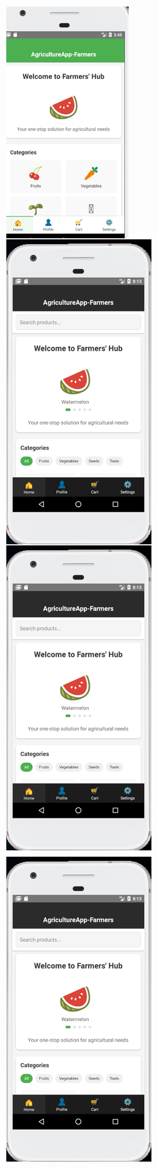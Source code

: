 ![image alt](https://github.com/kumariaditi52/AgApp/blob/df451bd8bc1fb7722d139ac48d4db40b2f0fc6f2/Screenshot%202025-04-08%20154556.png)
![image alt](https://github.com/kumariaditi52/AgApp/blob/c653d8591e3be2e01020c1b5e9ea6a9732608f8d/Screenshot%202025-04-10%20081400.png)
![image alt](https://github.com/kumariaditi52/AgApp/blob/c653d8591e3be2e01020c1b5e9ea6a9732608f8d/Screenshot%202025-04-10%20081400.png)

![image alt](https://github.com/kumariaditi52/AgApp/blob/c653d8591e3be2e01020c1b5e9ea6a9732608f8d/Screenshot%202025-04-10%20081400.png)


